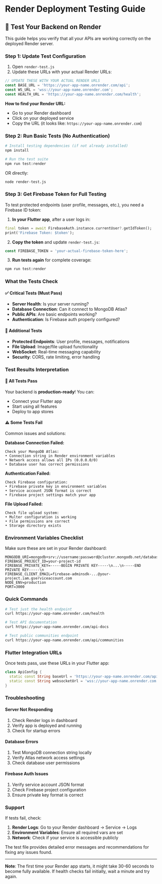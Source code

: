 # Render Deployment Testing Guide

## 🚀 Test Your Backend on Render

This guide helps you verify that all your APIs are working correctly on the deployed Render server.

### Step 1: Update Test Configuration

1. Open `render-test.js`
2. Update these URLs with your actual Render URLs:

```javascript
// UPDATE THESE WITH YOUR ACTUAL RENDER URLS
const BASE_URL = 'https://your-app-name.onrender.com/api';
const WS_URL = 'wss://your-app-name.onrender.com';
const HEALTH_URL = 'https://your-app-name.onrender.com/health';
```

**How to find your Render URL:**
- Go to your Render dashboard
- Click on your deployed service
- Copy the URL (it looks like: `https://your-app-name.onrender.com`)

### Step 2: Run Basic Tests (No Authentication)

```bash
# Install testing dependencies (if not already installed)
npm install

# Run the test suite
npm run test:render
```

OR directly:

```bash
node render-test.js
```

### Step 3: Get Firebase Token for Full Testing

To test protected endpoints (user profile, messages, etc.), you need a Firebase ID token:

1. **In your Flutter app**, after a user logs in:
```dart
final token = await FirebaseAuth.instance.currentUser?.getIdToken();
print('Firebase Token: $token');
```

2. **Copy the token** and update `render-test.js`:
```javascript
const FIREBASE_TOKEN = 'your-actual-firebase-token-here';
```

3. **Run tests again** for complete coverage:
```bash
npm run test:render
```

### What the Tests Check

#### ✅ Critical Tests (Must Pass)
- **Server Health**: Is your server running?
- **Database Connection**: Can it connect to MongoDB Atlas?
- **Public APIs**: Are basic endpoints working?
- **Authentication**: Is Firebase auth properly configured?

#### 🔧 Additional Tests
- **Protected Endpoints**: User profile, messages, notifications
- **File Upload**: Image/file upload functionality
- **WebSocket**: Real-time messaging capability
- **Security**: CORS, rate limiting, error handling

### Test Results Interpretation

#### 🎉 All Tests Pass
Your backend is **production-ready**! You can:
- Connect your Flutter app
- Start using all features
- Deploy to app stores

#### ⚠️ Some Tests Fail
Common issues and solutions:

**Database Connection Failed:**
```
Check your MongoDB Atlas:
• Connection string in Render environment variables
• Network access allows all IPs (0.0.0.0/0)
• Database user has correct permissions
```

**Authentication Failed:**
```
Check Firebase configuration:
• Firebase private key in environment variables
• Service account JSON format is correct
• Firebase project settings match your app
```

**File Upload Failed:**
```
Check file upload system:
• Multer configuration is working
• File permissions are correct
• Storage directory exists
```

### Environment Variables Checklist

Make sure these are set in your Render dashboard:

```
MONGODB_URI=mongodb+srv://username:password@cluster.mongodb.net/database
FIREBASE_PROJECT_ID=your-project-id
FIREBASE_PRIVATE_KEY=-----BEGIN PRIVATE KEY-----\n...\n-----END PRIVATE KEY-----\n
FIREBASE_CLIENT_EMAIL=firebase-adminsdk-...@your-project.iam.gserviceaccount.com
NODE_ENV=production
PORT=3000
```

### Quick Commands

```bash
# Test just the health endpoint
curl https://your-app-name.onrender.com/health

# Test API documentation
curl https://your-app-name.onrender.com/api-docs

# Test public communities endpoint
curl https://your-app-name.onrender.com/api/communities
```

### Flutter Integration URLs

Once tests pass, use these URLs in your Flutter app:

```dart
class ApiConfig {
  static const String baseUrl = 'https://your-app-name.onrender.com/api';
  static const String websocketUrl = 'wss://your-app-name.onrender.com';
}
```

### Troubleshooting

#### Server Not Responding
1. Check Render logs in dashboard
2. Verify app is deployed and running
3. Check for startup errors

#### Database Errors
1. Test MongoDB connection string locally
2. Verify Atlas network access settings
3. Check database user permissions

#### Firebase Auth Issues
1. Verify service account JSON format
2. Check Firebase project configuration
3. Ensure private key format is correct

### Support

If tests fail, check:
1. **Render Logs**: Go to your Render dashboard → Service → Logs
2. **Environment Variables**: Ensure all required vars are set
3. **Network**: Check if your service is accessible publicly

The test file provides detailed error messages and recommendations for fixing any issues found.

---

**Note**: The first time your Render app starts, it might take 30-60 seconds to become fully available. If health checks fail initially, wait a minute and try again.
